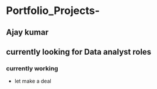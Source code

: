 # Portfolio_Projects-

## Ajay kumar 
## currently looking for Data analyst roles
### currently working 
* let make a deal 
